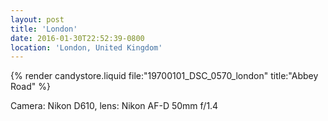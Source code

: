 ```yaml
---
layout: post
title: 'London'
date: 2016-01-30T22:52:39-0800
location: 'London, United Kingdom'
---
```


{% render candystore.liquid file:"19700101_DSC_0570_london" title:"Abbey Road" %}

Camera: Nikon D610, lens: Nikon AF-D 50mm f/1.4
